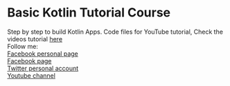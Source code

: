 # Basic Kotlin Tutorial Course
Step by step to build Kotlin Apps. Code files for YouTube tutorial, Check the videos tutorial <a href="https://www.youtube.com/playlist?list=PLd5-bvEurdb9f52oQL03ezcy4OV_Z_oYT">here</a>
<br />
Follow me:<br />
	<a href="https://www.facebook.com/GeekHouari" target="_blank">Facebook personal page</a><br />
	<a href="https://www.facebook.com/1Coding" target="_blank">Facebook page</a><br />
	<a href="https://www.twitter.com/HouariZegai" target="_blank">Twitter personal account</a><br />
	<a href="https://www.youtube.com/HouariZegai">Youtube channel</a>
	
